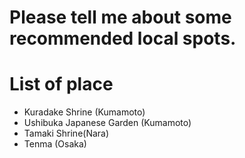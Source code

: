 # Please tell me about some recommended local spots.

# List of place
- Kuradake Shrine (Kumamoto)
- Ushibuka Japanese Garden (Kumamoto)
- Tamaki Shrine(Nara)
- Tenma (Osaka)

